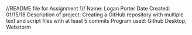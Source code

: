 //README file for Assignment 1//
Name: Logan Porter
Date Created: 01/15/18
Description of project: Creating a GitHub repository with multiple text and script files with at least 5 commits
Program used: Github Desktop, Webstorm